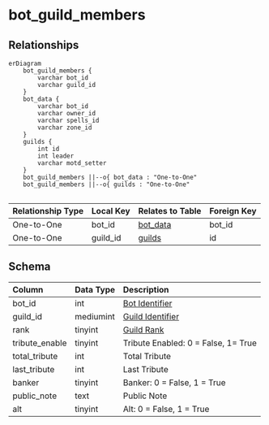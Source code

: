 # bot_guild_members

## Relationships

```mermaid
erDiagram
    bot_guild_members {
        varchar bot_id
        varchar guild_id
    }
    bot_data {
        varchar bot_id
        varchar owner_id
        varchar spells_id
        varchar zone_id
    }
    guilds {
        int id
        int leader
        varchar motd_setter
    }
    bot_guild_members ||--o{ bot_data : "One-to-One"
    bot_guild_members ||--o{ guilds : "One-to-One"


```


| Relationship Type | Local Key | Relates to Table | Foreign Key |
| :--- | :--- | :--- | :--- |
| One-to-One | bot_id | [bot_data](../../schema/bots/bot_data.md) | bot_id |
| One-to-One | guild_id | [guilds](../../schema/guilds/guilds.md) | id |


## Schema

| Column | Data Type | Description |
| :--- | :--- | :--- |
| bot_id | int | [Bot Identifier](bot_data.md) |
| guild_id | mediumint | [Guild Identifier](../../schema/guilds/guilds.md) |
| rank | tinyint | [Guild Rank](../../../../categories/player/guild-ranks) |
| tribute_enable | tinyint | Tribute Enabled: 0 = False, 1= True |
| total_tribute | int | Total Tribute |
| last_tribute | int | Last Tribute |
| banker | tinyint | Banker: 0 = False, 1 = True |
| public_note | text | Public Note |
| alt | tinyint | Alt: 0 = False, 1 = True |

